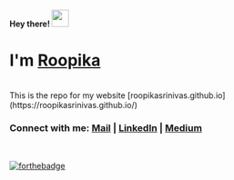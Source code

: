 <meta name="google-site-verification" content="gza4CwIjYdVqZd1nd2qc_xJQrxcQ4SVABpPv5ReU4zE" />

<h4> Hey there! <img src="https://raw.githubusercontent.com/roopikasrinivas/roopikasrinivas/main/gifs/wave.gif" width="30px"> </h4>

# I'm [Roopika](https://roopikasrinivas.github.io/)
<br>
This is the repo for my website [roopikasrinivas.github.io](https://roopikasrinivas.github.io/)
<br>

<!-- ### Check out my profile @ [roopikasrinivas.github.io](https://roopikasrinivas.github.io/)
<!-- ![Roopika's Github Stats](https://github-readme-stats.vercel.app/api?username=roopikasrinivas)-->
### Connect with me: [Mail](mailto:roopika.srinivas@gmail.com) | [LinkedIn](https://www.linkedin.com/in/roopikasrinivas/) | [Medium](https://medium.com/@roopikasrinivas)

<br />
 
[![forthebadge](https://forthebadge.com/images/badges/built-with-love.svg)](https://github.com/roopikasrinivas/)



